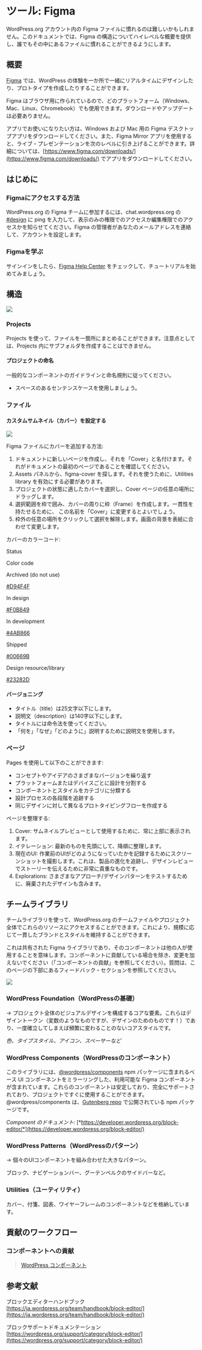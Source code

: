 <!--
# Tools: Figma
-->
# ツール: Figma

<!--
Familiarizing oneself with the Figma files in the WordPress.org account can be difficult. This document will provide a high-level overview of the Figma structure and help anyone become familiar with the files therein.
-->
WordPress.org アカウント内の Figma ファイルに慣れるのは難しいかもしれません。このドキュメントでは、Figma の構造についてハイレベルな概要を提供し、誰でもその中にあるファイルに慣れることができるようにします。

<!--
## Overview
-->
## 概要

<!--
[Figma](https://www.figma.com) allows you to design and prototype your WordPress experiences, together, in real-time and in one place.
-->
[Figma](https://www.figma.com) では、WordPress の体験を一か所で一緒にリアルタイムにデザインしたり、プロトタイプを作成したりすることができます。

<!--
Figma is built for the browser, so you can use it across any platform (Windows, Mac, Linux, and Chromebook). No downloads or updates required.
-->
Figma はブラウザ用に作られているので、どのプラットフォーム（Windows、Mac、Linux、Chromebook）でも使用できます。ダウンロードやアップデートは必要ありません。

<!--
For those that prefer the app experience, you can download the Figma Desktop App for Windows and Mac. Or use the Figma Mirror app to take your live presentations to the next level. Learn more and download the apps at [https://www.figma.com/downloads/](https://www.figma.com/downloads/)
-->
アプリでお使いになりたい方は、Windows および Mac 用の Figma デスクトップアプリをダウンロードしてください。また、Figma Mirror アプリを使用すると、ライブ・プレゼンテーションを次のレベルに引き上げることができます。詳細については、[https://www.figma.com/downloads/](https://www.figma.com/downloads/) でアプリをダウンロードしてください。

<!--
## Getting Started
-->
## はじめに

<!--
### How to get Figma access
-->
### Figmaにアクセスする方法

<!--
To join the WordPress.org Figma team, ping in [#design](https://make.wordpress.org/design/tag/design/) on chat.wordpress.org and let us know whether you need view-only or edit access. A Figma admin will contact you for your email address to set up your account.
-->
WordPress.org の Figma チームに参加するには、chat.wordpress.org の [#design](https://make.wordpress.org/design/tag/design/) に ping を入力して、表示のみの権限でのアクセスか編集権限でのアクセスかを知らせてください。Figma の管理者があなたのメールアドレスを連絡して、アカウントを設定します。

<!--
### Learning Figma
-->
### Figmaを学ぶ

<!--
Once you’re signed in, you can check out the [Figma Help Center](https://help.figma.com/) for getting started tutorials and more.
-->
サインインをしたら、[Figma Help Center](https://help.figma.com/) をチェックして、チュートリアルを始めてみましょう。

<!--
## Structure
-->
## 構造

[![](https://i1.wp.com/make.wordpress.org/design/files/2020/04/home-screen.png?resize=776%2C437&ssl=1)](https://i1.wp.com/make.wordpress.org/design/files/2020/04/home-screen.png?ssl=1)

<!--
### Projects
-->
### Projects

<!--
You can use Projects to group Files in one place. Noted that It’s not possible to create subfolders within the Projects.
-->
Projects を使って、ファイルを一箇所にまとめることができます。注意点としては、Projects 内にサブフォルダを作成することはできません。

<!--
#### Project Naming
-->
#### プロジェクトの命名

<!--
Make sure you follow the general component guidelines and naming conventions.
-->
一般的なコンポーネントのガイドラインと命名規則に従ってください。

<!--
*   Use the sentence case with spaces.
-->
*   スペースのあるセンテンスケースを使用しましょう。

<!--
### Files
-->
### ファイル

<!--
#### Set a Custom Thumbnail (Cover)
-->
#### カスタムサムネイル（カバー）を設定する

[![](https://i1.wp.com/make.wordpress.org/design/files/2020/04/figma-covers.png?fit=776%2C371&ssl=1)](https://i1.wp.com/make.wordpress.org/design/files/2020/04/figma-covers.png?ssl=1)

<!--
How to add a cover to your Figma file:
-->
Figma ファイルにカバーを追加する方法:

<!--
1.  Create a new page in your document and call it “Cover”. Make sure it’s the first page in your document.
2.  From the Assets panel, search for figma-cover. You may need to enable the Utilities library for it to show up.
3.  Select the cover that’s appropriate for the status of your project and drag it anywhere in your Cover page.
4.  Frame the selection to create a frame around the cover. For consistency, you may want to rename this “Cover”.
5.  Click anywhere outside the frame to deselect. Change the background of your screen to match the cover.
-->
1. ドキュメントに新しいページを作成し、それを「Cover」と名付けます。それがドキュメントの最初のページであることを確認してください。
2. Assets パネルから、figma-cover を探します。それを使うために、Utilities library を有効にする必要があります。
3. プロジェクトの状態に適したカバーを選択し、Cover ページの任意の場所にドラッグします。
4. 選択範囲を枠で囲み、カバーの周りに枠（Frame）を作成します。一貫性を持たせるために、 この名前を「Cover」に変更するとよいでしょう。
5. 枠外の任意の場所をクリックして選択を解除します。画面の背景を表紙に合わせて変更します。

<!--
Cover color codes:
-->
カバーのカラーコード:

Status

Color code

Archived (do not use)

[#D94F4F](https://make.wordpress.org/design/tag/d94f4f/)

In design

[#F0B849](https://make.wordpress.org/design/tag/f0b849/)

In development

[#4AB866](https://make.wordpress.org/design/tag/4ab866/)

Shipped

[#00669B](https://make.wordpress.org/design/tag/00669b/)

Design resource/library

[#23282D](https://make.wordpress.org/design/tag/23282d/)

<!--
#### Versioning
-->
#### バージョニング

<!--
*   Keep titles to 25 characters or less.
*   Keep your description to 140 characters or less.
*   Use the imperative mood for the title.
*   Use the description to explain ‘what’ and ‘why’ versus ‘how’.
-->
*   タイトル（title）は25文字以下にします。
*   説明文（description）は140字以下にします。
*   タイトルには命令法を使ってください。
*   「何を」「なぜ」「どのように」説明するために説明文を使用します。

<!--
### Pages
-->
### ページ

<!--
You can use Pages to:
-->
Pages を使用して以下のことができます:

<!--
*   Iterate on different versions of a concept or idea
*   Break up designs by platform or device
*   Arrange Components and Styles into categories
*   Track each stage of the design process
*   Create different Prototyping flows for the same designs
-->
*   コンセプトやアイデアのさまざまなバージョンを繰り返す
*   プラットフォームまたはデバイスごとに設計を分割する
*   コンポーネントとスタイルをカテゴリに分類する
*   設計プロセスの各段階を追跡する
*   同じデザインに対して異なるプロトタイピングフローを作成する

<!--
Organize your pages:
-->
ページを整理する:

<!--
1.  Cover: always at the top, to use it as a thumbnail preview.
2.  Iterations: keep the latest at the top organized in descending order.
3.  Current UI: take some screenshots to document how the UI was before working on it. This is extremely valuable to keep track of the evolution of the product, to tell the story in design reviews.
4.  Explorations: for testing different approaches/design patterns including discarded design
-->
1.  Cover: サムネイルプレビューとして使用するために、常に上部に表示されます。
2.  イテレーション: 最新のものを先頭にして、降順に整理します。
3.  現在のUI: 作業前のUIがどのようになっていたかを記録するためにスクリーンショットを撮影します。これは、製品の進化を追跡し、デザインレビューでストーリーを伝えるために非常に貴重なものです。
4.  Explorations: さまざまなアプローチ/デザインパターンをテストするために、廃棄されたデザインも含みます。

<!--
## Team Library
-->
## チームライブラリ

<!--
You can use the Team Library to access these resources across WordPress.org Team Files and Projects. This allows you to maintain a consistent brand and style, at scale.
-->
チームライブラリを使って、WordPress.org のチームファイルやプロジェクト全体でこれらのリソースにアクセスすることができます。これにより、規模に応じて一貫したブランドとスタイルを維持することができます。

<!--
This is a shared Figma library, which means its components are used by others. Please don’t make changes unless you are contributing components (see “Contributing components”). For questions, see the feedback section at the bottom of this page.
-->
これは共有された Figma ライブラリであり、そのコンポーネントは他の人が使用することを意味します。コンポーネントに貢献している場合を除き、変更を加えないでください（「コンポーネントの貢献」を参照してください）。質問は、このページの下部にあるフィードバック・セクションを参照してください。

[![](https://i1.wp.com/make.wordpress.org/design/files/2020/04/figma-library-structure.png?resize=776%2C377&ssl=1)](https://i1.wp.com/make.wordpress.org/design/files/2020/04/figma-library-structure.png?ssl=1)

<!--
### WordPress Foundation
-->
### WordPress Foundation（WordPressの基礎）

<!--
→ The core elements that make up visual design across the project. These are design tokens (like variables, but for design!) and core styles that don’t change often once established.
-->
→ プロジェクト全体のビジュアルデザインを構成するコアな要素。これらはデザイントークン（変数のようなものですが、デザインのためのものです！）であり、一度確立してしまえば頻繁に変わることのないコアスタイルです。

<!--
*Colours, type styles, icons, spacers, etc.*
-->
*色、タイプスタイル、アイコン、スペーサーなど*

<!--
### WordPress Components
-->
### WordPress Components（WordPressのコンポーネント）

<!--
This library contains available Figma components that mirror the base UI components found in the [@wordpress/components](https://www.npmjs.com/package/@wordpress/components) npm package. They are stable, fully supported, and ready for use in projects. @wordpress/components is an npm package that is published via the [Gutenberg repo](https://github.com/WordPress/gutenberg).
-->
このライブラリには、[@wordpress/components](https://www.npmjs.com/package/@wordpress/components) npm パッケージに含まれるベース UI コンポーネントをミラーリングした、利用可能な Figma コンポーネントが含まれています。これらのコンポーネントは安定しており、完全にサポートされており、プロジェクトですぐに使用することができます。@wordpress/components は、[Gutenberg repo](https://github.com/WordPress/gutenberg) で公開されている npm パッケージです。

<!--
*Component documentation:* [*https://developer.wordpress.org/block-editor/*](https://developer.wordpress.org/block-editor/)
-->
*Component のドキュメント:* [*https://developer.wordpress.org/block-editor/*](https://developer.wordpress.org/block-editor/)

<!--
### WordPress Patterns
-->
### WordPress Patterns（WordPressのパターン）

<!--
→ Larger patterns made up of individual UI components combined.
-->
→ 個々のUIコンポーネントを組み合わせた大きなパターン。

<!--
Blocks, navigation bars, Gutenberg’s sidebar, etc.
-->
ブロック、ナビゲーションバー、グーテンベルクのサイドバーなど。

<!--
### Utilities
-->
### Utilities（ユーティリティ）

<!--
Stores things like covers, sticky notes, and diagram and wireframing components
-->
カバー、付箋、図表、ワイヤーフレームのコンポーネントなどを格納しています。

<!--
## Contribution Workflows
-->
## 貢献のワークフロー

<!--
### Component Contribution
-->
### コンポーネントへの貢献

<!--
> [WordPress components](https://make.wordpress.org/design/handbook/get-involved/wordpress-components/)
-->
> [WordPress コンポーネント](https://make.wordpress.org/design/handbook/get-involved/wordpress-components/)

<!--
## References
-->
## 参考文献

<!--
The Block Editor Handbook
[https://developer.wordpress.org/block-editor/](https://developer.wordpress.org/block-editor/)
-->
ブロックエディターハンドブック
[https://ja.wordpress.org/team/handbook/block-editor/](https://ja.wordpress.org/team/handbook/block-editor/)

<!--
Block Support Documentation [https://wordpress.org/support/category/block-editor/](https://wordpress.org/support/category/block-editor/)
-->
ブロックサポートドキュメンテーション [https://wordpress.org/support/category/block-editor/](https://wordpress.org/support/category/block-editor/)
